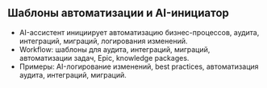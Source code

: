 ## Шаблоны автоматизации и AI-инициатор

- AI-ассистент инициирует автоматизацию бизнес-процессов, аудита, интеграций, миграций, логирования изменений.
- Workflow: шаблоны для аудита, интеграций, миграций, автоматизации задач, Epic, knowledge packages.
- Примеры: AI-логирование изменений, best practices, автоматизация аудита, интеграций, миграций. 